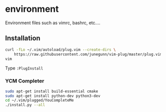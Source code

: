 # environment
Environment files such as vimrc, bashrc, etc....

## Installation

```bash
curl -fLo ~/.vim/autoload/plug.vim --create-dirs \
    https://raw.githubusercontent.com/junegunn/vim-plug/master/plug.vim
vim
````

Type `:PlugInstall`

### YCM Completer 
```bash
sudo apt-get install build-essential cmake
sudo apt-get install python-dev python3-dev
cd ~/.vim/plugged/YouCompleteMe
./install.py --all
````
